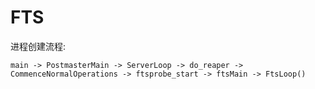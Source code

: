# FTS

进程创建流程:

```
main -> PostmasterMain -> ServerLoop -> do_reaper -> CommenceNormalOperations -> ftsprobe_start -> ftsMain -> FtsLoop()
```

